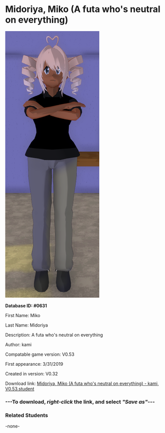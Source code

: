 # Midoriya, Miko (A futa who's neutral on everything)

<img src="../../Files/Images/Midoriya, Miko (A futa who's neutral on everything).png" title="Midoriya, Miko (A futa who's neutral on everything) - kami, V0.53">

**Database ID: #0631**

First Name: Miko

Last Name: Midoriya

Description: A futa who's neutral on everything

Author: kami

Compatable game version: V0.53

First appearance: 3/31/2019

Created in version: V0.32

Download link: <a href="https://raw.githubusercontent.com/Arbiter1223/Daigaku-Gurashi-Custom-Students/master/Files/Student%20Files/Midoriya%2C%20Miko%20(A%20futa%20who's%20neutral%20on%20everything)%20-%20kami%2C%20V0.53.student">Midoriya, Miko (A futa who's neutral on everything) - kami, V0.53.student</a>

### ---**To download, _right-click_ the link, and select _"Save as"_**---

### Related Students

-none-
